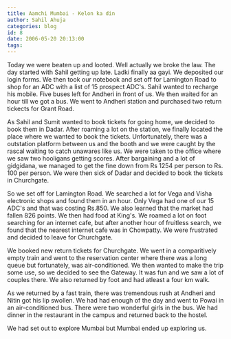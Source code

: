 ```yaml
---
title: Aamchi Mumbai - Kelon ka din
author: Sahil Ahuja
categories: blog
id: 8
date: 2006-05-20 20:13:00
tags:
---
```


Today we were beaten up and looted. Well actually we broke the law. The day started with Sahil getting up late. Ladki finally aa gayi. We deposited our login forms. We then took our notebook and set off for Lamington Road to shop for an ADC with a list of 15 prospect ADC's. Sahil wanted to recharge his mobile. Five buses left for Andheri in front of us. We then waited for an hour till we got a bus. We went to Andheri station and purchased two return tickects for Grant Road.

As Sahil and Sumit wanted to book tickets for going home, we decided to book them in Dadar. After roaming a lot on the station, we finally located the place where we wanted to book the tickets. Unfortunately, there was a outstation platform between us and the booth and we were caught by the rascal waiting to catch unawares like us. We were taken to the office where we saw two hooligans getting scores. After bargaining and a lot of gidgidana, we managed to get the fine down from Rs 1254 per person to Rs. 100 per person. We were then sick of Dadar and decided to book the tickets in Churchgate.

So we set off for Lamington Road. We searched a lot for Vega and Visha electronic shops and found them in an hour. Only Vega had one of our 15 ADC's and that was costing Rs.850\. We also learned that the market had fallen 826 points. We then had food at King's. We roamed a lot on foot searching for an internet cafe, but after another hour of fruitless search, we found that the nearest internet cafe was in Chowpatty. We were frustrated and decided to leave for Churchgate.

We booked new return tickets for Churchgate. We went in a comparitively empty train and went to the reservation center where there was a long queue but fortunately, was air-conditioned. We then wanted to make the trip some use, so we decided to see the Gateway. It was fun and we saw a lot of couples there. We also returned by foot and had atleast a four km walk.

As we returned by a fast train, there was tremendous rush at Andheri and Nitin got his lip swollen. We had had enough of the day and went to Powai in an air-conditioned bus. There were two wonderful girls in the bus. We had dinner in the restaurant in the campus and returned back to the hostel.

We had set out to explore Mumbai but Mumbai ended up exploring us.